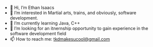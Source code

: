 - 👋 Hi, I’m Ethan Isaacs
- 👀 I’m interested in Martial arts, trains, and obviously, software development.
- 🌱 I’m currently learning Java, C++
- 💞️ I’m looking for an itnernship opportunity to gain experience in the software development field
- 📫 How to reach me: tkdmakesucool@gmail.com



